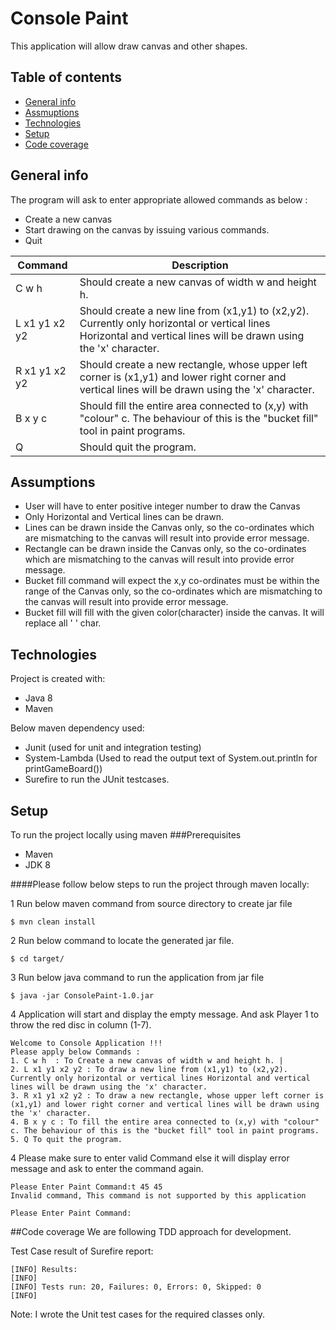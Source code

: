 # Console Paint
This application will allow draw canvas and other shapes.

## Table of contents
* [General info](#general-info)
* [Assmuptions](#assumptions)  
* [Technologies](#technologies)
* [Setup](#setup)
* [Code coverage](#code-coverage)

## General info
The program will ask to enter appropriate allowed commands as below :

* Create a new canvas
* Start drawing on the canvas by issuing various commands.
* Quit

| Command | Description |
| --------|-------------|
| C w h   | Should create a new canvas of width w and height h. |
| L x1 y1 x2 y2 | Should create a new line from (x1,y1) to (x2,y2). Currently only horizontal or vertical lines Horizontal and vertical lines will be drawn using the 'x' character.|
| R x1 y1 x2 y2 | Should create a new rectangle, whose upper left corner is (x1,y1) and lower right corner and vertical lines will be drawn using the 'x' character. |
| B x y c | Should fill the entire area connected to (x,y) with "colour" c. The behaviour of this is the "bucket fill" tool in paint programs.|
| Q | Should quit the program. |

## Assumptions

* User will have to enter positive integer number to draw the Canvas
* Only Horizontal and Vertical lines can be drawn.
* Lines can be drawn inside the Canvas only, so the co-ordinates which are mismatching to the canvas will result into provide error message.
* Rectangle can be drawn inside the Canvas only, so the co-ordinates which are mismatching to the canvas will result into provide error message.
* Bucket fill command will expect the x,y co-ordinates must be within the range of the Canvas only, so the co-ordinates which are mismatching to the canvas will result into provide error message.
* Bucket fill will fill with the given color(character) inside the canvas. It will replace all ' ' char.

## Technologies
Project is created with:
* Java 8
* Maven

Below maven dependency used:
- Junit (used for unit and integration testing)
- System-Lambda (Used to read the output text of System.out.println for printGameBoard())
- Surefire to run the JUnit testcases.
## Setup
To run the project locally using maven
###Prerequisites
* Maven
* JDK 8

####Please follow below steps to run the project through maven locally:

1 Run below maven command from source directory to create jar file
```
$ mvn clean install
```
2 Run below command to locate the generated jar file.
```
$ cd target/
```
3 Run below java command to run the application from jar file
```
$ java -jar ConsolePaint-1.0.jar
```
4 Application will start and display the empty message. And ask Player 1 to throw the red disc in column (1-7).
```
Welcome to Console Application !!!
Please apply below Commands :
1. C w h  : To Create a new canvas of width w and height h. |
2. L x1 y1 x2 y2 : To draw a new line from (x1,y1) to (x2,y2). Currently only horizontal or vertical lines Horizontal and vertical lines will be drawn using the 'x' character.
3. R x1 y1 x2 y2 : To draw a new rectangle, whose upper left corner is (x1,y1) and lower right corner and vertical lines will be drawn using the 'x' character. 
4. B x y c : To fill the entire area connected to (x,y) with "colour" c. The behaviour of this is the "bucket fill" tool in paint programs.
5. Q To quit the program. 
```
4 Please make sure to enter valid Command else it will display error message and ask to enter the command again.
```
Please Enter Paint Command:t 45 45
Invalid command, This command is not supported by this application

Please Enter Paint Command:
```

##Code coverage
We are following TDD approach for development.

Test Case result of Surefire report:
```
[INFO] Results:
[INFO]
[INFO] Tests run: 20, Failures: 0, Errors: 0, Skipped: 0
[INFO]
```
Note: I wrote the Unit test cases for the required classes only.